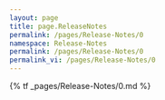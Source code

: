 ```yaml
---
layout: page
title: page.ReleaseNotes
permalink: /pages/Release-Notes/0
namespace: Release-Notes
permalink: /pages/Release-Notes/0
permalink_vi: /pages/Release-Notes/0
---
```

{% tf _pages/Release-Notes/0.md %}
